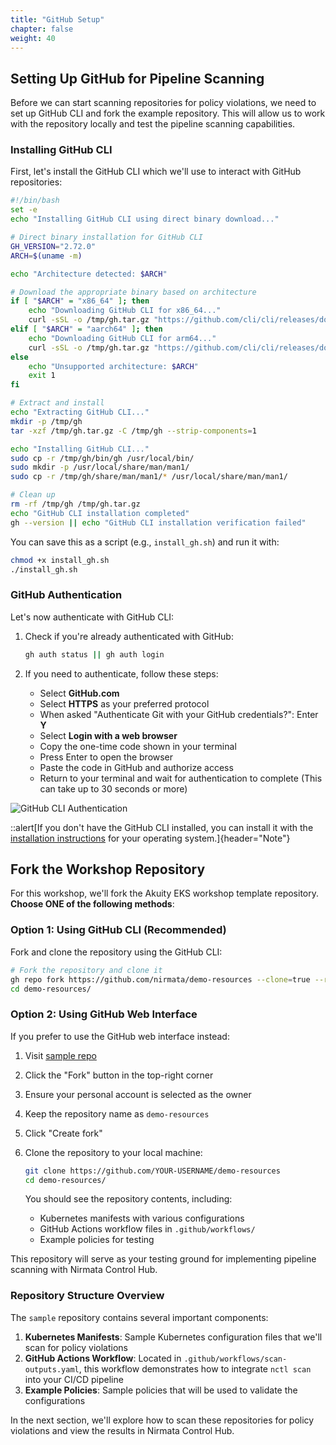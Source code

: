 ```yaml
---
title: "GitHub Setup" 
chapter: false
weight: 40 
---
```


## Setting Up GitHub for Pipeline Scanning

Before we can start scanning repositories for policy violations, we need to set up GitHub CLI and fork the example repository. This will allow us to work with the repository locally and test the pipeline scanning capabilities.

### Installing GitHub CLI

First, let's install the GitHub CLI which we'll use to interact with GitHub repositories:

```bash
#!/bin/bash
set -e
echo "Installing GitHub CLI using direct binary download..."

# Direct binary installation for GitHub CLI
GH_VERSION="2.72.0"
ARCH=$(uname -m)

echo "Architecture detected: $ARCH"

# Download the appropriate binary based on architecture
if [ "$ARCH" = "x86_64" ]; then
    echo "Downloading GitHub CLI for x86_64..."
    curl -sSL -o /tmp/gh.tar.gz "https://github.com/cli/cli/releases/download/v${GH_VERSION}/gh_${GH_VERSION}_linux_amd64.tar.gz"
elif [ "$ARCH" = "aarch64" ]; then
    echo "Downloading GitHub CLI for arm64..."
    curl -sSL -o /tmp/gh.tar.gz "https://github.com/cli/cli/releases/download/v${GH_VERSION}/gh_${GH_VERSION}_linux_arm64.tar.gz"
else
    echo "Unsupported architecture: $ARCH"
    exit 1
fi

# Extract and install
echo "Extracting GitHub CLI..."
mkdir -p /tmp/gh
tar -xzf /tmp/gh.tar.gz -C /tmp/gh --strip-components=1

echo "Installing GitHub CLI..."
sudo cp -r /tmp/gh/bin/gh /usr/local/bin/
sudo mkdir -p /usr/local/share/man/man1/
sudo cp -r /tmp/gh/share/man/man1/* /usr/local/share/man/man1/

# Clean up
rm -rf /tmp/gh /tmp/gh.tar.gz
echo "GitHub CLI installation completed"
gh --version || echo "GitHub CLI installation verification failed"
```

You can save this as a script (e.g., `install_gh.sh`) and run it with:

```bash
chmod +x install_gh.sh
./install_gh.sh
```

### GitHub Authentication

Let's now authenticate with GitHub CLI:

1. Check if you're already authenticated with GitHub:

   ```bash
   gh auth status || gh auth login
   ```

2. If you need to authenticate, follow these steps:
   - Select **GitHub.com**
   - Select **HTTPS** as your preferred protocol
   - When asked "Authenticate Git with your GitHub credentials?": Enter **Y**
   - Select **Login with a web browser**
   - Copy the one-time code shown in your terminal
   - Press Enter to open the browser
   - Paste the code in GitHub and authorize access
   - Return to your terminal and wait for authentication to complete (This can take up to 30 seconds or more)

![GitHub CLI Authentication](/images/gh-auth.png)

::alert[If you don't have the GitHub CLI installed, you can install it with the [installation instructions](https://github.com/cli/cli#installation) for your operating system.]{header="Note"}

## Fork the Workshop Repository

For this workshop, we'll fork the Akuity EKS workshop template repository. **Choose ONE of the following methods**:

### Option 1: Using GitHub CLI (Recommended)

Fork and clone the repository using the GitHub CLI:

```bash
# Fork the repository and clone it
gh repo fork https://github.com/nirmata/demo-resources --clone=true --remote=true
cd demo-resources/
```

### Option 2: Using GitHub Web Interface

If you prefer to use the GitHub web interface instead:

1. Visit [sample repo](https://github.com/nirmata/demo-resources)
2. Click the "Fork" button in the top-right corner
3. Ensure your personal account is selected as the owner
4. Keep the repository name as `demo-resources`
5. Click "Create fork"
6. Clone the repository to your local machine:
   ```bash
   git clone https://github.com/YOUR-USERNAME/demo-resources
   cd demo-resources/
   ```
   
   You should see the repository contents, including:
   - Kubernetes manifests with various configurations
   - GitHub Actions workflow files in `.github/workflows/`
   - Example policies for testing

This repository will serve as your testing ground for implementing pipeline scanning with Nirmata Control Hub.

### Repository Structure Overview

The `sample` repository contains several important components:

1. **Kubernetes Manifests**: Sample Kubernetes configuration files that we'll scan for policy violations
2. **GitHub Actions Workflow**: Located in `.github/workflows/scan-outputs.yaml`, this workflow demonstrates how to integrate `nctl scan` into your CI/CD pipeline
3. **Example Policies**: Sample policies that will be used to validate the configurations

In the next section, we'll explore how to scan these repositories for policy violations and view the results in Nirmata Control Hub.
